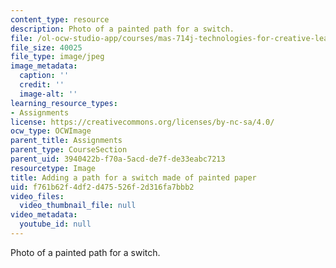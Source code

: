 ```yaml
---
content_type: resource
description: Photo of a painted path for a switch.
file: /ol-ocw-studio-app/courses/mas-714j-technologies-for-creative-learning-fall-2009/f761b62f4df2d475526f2d316fa7bbb2_Image9.jpg
file_size: 40025
file_type: image/jpeg
image_metadata:
  caption: ''
  credit: ''
  image-alt: ''
learning_resource_types:
- Assignments
license: https://creativecommons.org/licenses/by-nc-sa/4.0/
ocw_type: OCWImage
parent_title: Assignments
parent_type: CourseSection
parent_uid: 3940422b-f70a-5acd-de7f-de33eabc7213
resourcetype: Image
title: Adding a path for a switch made of painted paper
uid: f761b62f-4df2-d475-526f-2d316fa7bbb2
video_files:
  video_thumbnail_file: null
video_metadata:
  youtube_id: null
---
```

Photo of a painted path for a switch.